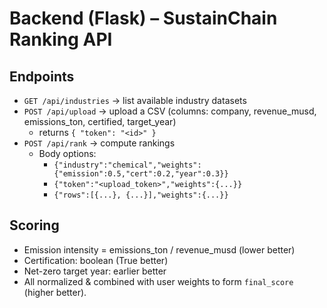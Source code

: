 
# Backend (Flask) – SustainChain Ranking API

## Endpoints
- `GET /api/industries` → list available industry datasets
- `POST /api/upload` → upload a CSV (columns: company, revenue_musd, emissions_ton, certified, target_year)
  - returns `{ "token": "<id>" }`
- `POST /api/rank` → compute rankings
  - Body options:
    - `{"industry":"chemical","weights":{"emission":0.5,"cert":0.2,"year":0.3}}`
    - `{"token":"<upload_token>","weights":{...}}`
    - `{"rows":[{...}, {...}],"weights":{...}}`

## Scoring
- Emission intensity = emissions_ton / revenue_musd (lower better)
- Certification: boolean (True better)
- Net-zero target year: earlier better
- All normalized & combined with user weights to form `final_score` (higher better).
